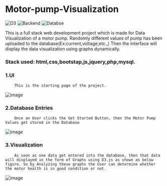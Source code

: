 # Motor-pump-Visualization

![D3](https://img.shields.io/badge/Visualization-D3-blue.svg) ![Backend](https://img.shields.io/badge/Backend-PHP-yellow.svg) ![Databse](https://img.shields.io/badge/Database-Mysql-lightred.svg)

This is a full stack web development project which is made for Data Visualization of a motor pump. Randomly different values of pump has been uploaded to the database(Ex:current,voltage,etc.,)
Then the Interface will display the data visualization using graphs dynamically.


### Stack used: html,css,bootstap,js,jquery,php,mysql.



### 1.UI 
        This is the starting page of the project.
![image](https://user-images.githubusercontent.com/39726093/83601273-e0e07680-a58d-11ea-85b7-4ab4f0123d4b.png)

### 2.Database Entries
        Once an User clicks the Get Started Button, then the Motor Pump Values get stored in the Database
![image](https://user-images.githubusercontent.com/39726093/83610790-a088f480-a59d-11ea-8418-6ff0c0db289f.png)

### 3.Visualization
        As soon as one data get entered into the database, then that data will displayed in the form of Graphs using D3.js as shown as below figure. So by Analyzing these graphs the User can determine whether the motor health is in good condition or not.
![image](https://user-images.githubusercontent.com/39726093/83606657-9e239c00-a597-11ea-85c5-cbbc60e2df55.png)

